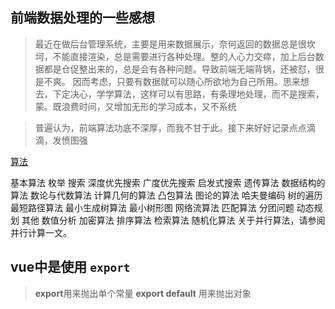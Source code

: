 ## 前端数据处理的一些感想

> 最近在做后台管理系统，主要是用来数据展示，奈何返回的数据总是很坎坷，不能直接渲染，总是需要进行各种处理。整的人心力交瘁，加上后台数据都是仓促整出来的，总是会有各种问题。导致前端无端背锅，还被怼，很是不爽。 因而考虑，只要有数据就可以随心所欲地为自己所用。思来想去，下定决心，学学算法，这样可以有思路，有条理地处理，而不是搜索，蒙。既浪费时间，又增加无形的学习成本，又不系统

> 普遍认为，前端算法功底不深厚，而我不甘于此。接下来好好记录点点滴滴，发愤图强

[算法](https://zh.wikipedia.org/wiki/%E7%AE%97%E6%B3%95)

基本算法
枚举
搜索
深度优先搜索
广度优先搜索
启发式搜索
遗传算法
数据结构的算法
数论与代数算法
计算几何的算法
凸包算法
图论的算法
哈夫曼编码
树的遍历
最短路径算法
最小生成树算法
最小树形图
网络流算法
匹配算法
分团问题
动态规划
其他
数值分析
加密算法
排序算法
检索算法
随机化算法
关于并行算法，请参阅并行计算一文。


## vue中是使用 `export`

> **export**用来抛出单个常量
> **export default** 用来抛出对象